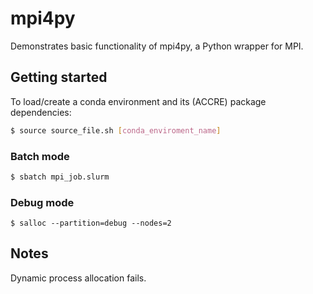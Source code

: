 # mpi4py
Demonstrates basic functionality of mpi4py, a Python wrapper for MPI. 

## Getting started
To load/create a conda environment and its (ACCRE) package dependencies:
```bash
$ source source_file.sh [conda_enviroment_name]
```

### Batch mode
```bash
$ sbatch mpi_job.slurm
```

### Debug mode
```
$ salloc --partition=debug --nodes=2
```


## Notes
Dynamic process allocation fails.
